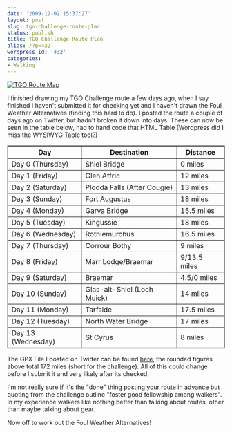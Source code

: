 ```yaml
---
date: '2009-12-02 15:37:27'
layout: post
slug: tgo-challenge-route-plan
status: publish
title: TGO Challenge Route Plan
alias: /?p=432
wordpress_id: '432'
categories:
- Walking
---
```


[![TGO Route Map](http://dl.dropbox.com/u/2657852/website/images/TGO-Route-Map-300x172.jpg)](http://dl.dropbox.com/u/2657852/website/images/TGO-Route-Map.JPG)  

I finished drawing my TGO Challenge route a few days ago, when I say finished I haven't submitted it for checking yet and I haven't drawn the Foul Weather Alternatives (finding this hard to do). I posted the route a couple of days ago on Twitter, but hadn't broken it down into days. These can now be seen in the table below, had to hand code that HTML Table (Wordpress did I miss the WYSIWYG Table tool?)  
<!-- more -->
<table border="1">
<tbody>
<tr>
<th>Day</th>
<th>Destination</th>
<th>Distance</th>
</tr>
<tr>
<td>Day 0 (Thursday)</td>
<td>Shiel Bridge</td>
<td>0 miles</td>
</tr>
<tr>
<td>Day 1 (Friday)</td>
<td>Glen Affric</td>
<td>12 miles</td>
</tr>
<tr>
<td>Day 2 (Saturday)</td>
<td>Plodda Falls (After Cougie)</td>
<td>13 miles</td>
</tr>
<tr>
<td>Day 3 (Sunday)</td>
<td>Fort Augustus</td>
<td>18 miles</td>
</tr>
<tr>
<td>Day 4 (Monday)</td>
<td>Garva Bridge</td>
<td>15.5 miles</td>
</tr>
<tr>
<td>Day 5 (Tuesday)</td>
<td>Kingussie</td>
<td>18 miles</td>
</tr>
<tr>
<td>Day 6 (Wednesday)</td>
<td>Rothiemurchus</td>
<td>16.5 miles</td>
</tr>
<tr>
<td>Day 7 (Thursday)</td>
<td>Corrour Bothy</td>
<td>9 miles</td>
</tr>
<tr>
<td>Day 8 (Friday)</td>
<td>Marr Lodge/Braemar</td>
<td>9/13.5 miles</td>
</tr>
<tr>
<td>Day 9 (Saturday)</td>
<td>Braemar</td>
<td>4.5/0 miles</td>
</tr>
<tr>
<td>Day 10 (Sunday)</td>
<td>Glas-alt-Shiel (Loch Muick)</td>
<td>14 miles</td>
</tr>
<tr>
<td>Day 11 (Monday)</td>
<td>Tarfside</td>
<td>17.5 miles</td>
</tr>
<tr>
<td>Day 12 (Tuesday)</td>
<td>North Water Bridge</td>
<td>17 miles</td>
</tr>
<tr>
<td>Day 13 (Wednesday)</td>
<td>St Cyrus</td>
<td>8 miles</td>
</tr>
</tbody>
</table>  
  

The GPX File I posted on Twitter can be found [here](http://bit.ly/81Dcpt), the rounded figures above total 172 miles (short for the challenge). All of this could change before I submit it and very likely after its checked.  

I'm not really sure if it's the "done" thing posting your route in advance but quoting from the challenge outline "foster good fellowship among walkers". In my experience walkers like nothing better than talking about routes, other than maybe talking about gear.  

Now off to work out the Foul Weather Alternatives!
